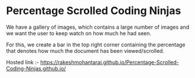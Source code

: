 # Percentage Scrolled Coding Ninjas
We have a gallery of images, which contains a large number of images and we want the user to keep watch on how much he had seen.

For this, we create a bar in the top right corner containing the percentage that denotes how much the document has been viewed/scrolled. 

Hosted link :- https://rakeshmohantarai.github.io/Percentage-Scrolled-Coding-Ninjas.github.io/
